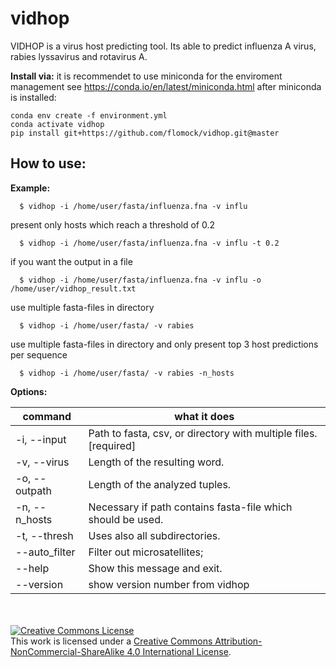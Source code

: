 # vidhop
VIDHOP is a virus host predicting tool. Its able to predict influenza A virus, rabies lyssavirus and rotavirus A.

**Install via:**
it is recommendet to use miniconda for the enviroment management
see https://conda.io/en/latest/miniconda.html
after miniconda is installed:
```
conda env create -f environment.yml
conda activate vidhop
pip install git+https://github.com/flomock/vidhop.git@master
```



## How to use:

  **Example:**
```
  $ vidhop -i /home/user/fasta/influenza.fna -v influ
```
  present only hosts which reach a threshold of 0.2
```
  $ vidhop -i /home/user/fasta/influenza.fna -v influ -t 0.2
```
  if you want the output in a file
```
  $ vidhop -i /home/user/fasta/influenza.fna -v influ -o /home/user/vidhop_result.txt
```
  use multiple fasta-files in directory
```
  $ vidhop -i /home/user/fasta/ -v rabies
```  
  use multiple fasta-files in directory and only present top 3 host predictions per sequence
```
  $ vidhop -i /home/user/fasta/ -v rabies -n_hosts
```  

**Options:**

command | what it does
  ------------- | -------------
-i, --input     |Path to fasta, csv, or directory with multiple files.  [required]
-v, --virus     |Length of the resulting word.
-o, --outpath   |Length of the analyzed tuples.
-n, --n_hosts   |Necessary if path contains fasta-file which should be used.
-t, --thresh    |Uses also all subdirectories.
--auto_filter   |Filter out microsatellites;
--help          |Show this message and exit.
--version       |show version number from vidhop

<br><br>
<a rel="license" href="http://creativecommons.org/licenses/by-nc-sa/4.0/"><img alt="Creative Commons License" style="border-width:0" src="https://i.creativecommons.org/l/by-nc-sa/4.0/88x31.png" /></a><br />This work is licensed under a <a rel="license" href="http://creativecommons.org/licenses/by-nc-sa/4.0/">Creative Commons Attribution-NonCommercial-ShareAlike 4.0 International License</a>.
